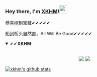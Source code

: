 ### Hey there, I'm [XKHM](https://xkhm.net)!<img src="https://media.giphy.com/media/hvRJCLFzcasrR4ia7z/giphy.gif" width="25px">

恭喜挖到宝藏✔✔✔✔✔

船到桥头自然直，All Will Be Good✔✔✔✔✔


<details open>
 <summary>✔✔<b>XKHM</b>: </summary>
<br>
<p align = "center">
  <img src = "https://github-readme-stats.vercel.app/api?username=recoluan&show_icons=true&theme=dark&line_height=33&hide_border=true&count_private=true">
  <img src = "https://github-readme-stats.vercel.app/api/top-langs/?username=recoluan&theme=dark&hide_border=true">
 
 [![xkhm's github stats](https://github-readme-stats.vercel.app/api/pin/?username=yukiyukixing&repo=Learn&theme=dark)](https://github.com/yukiyukixing/Learn)
</p>
</details>

